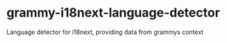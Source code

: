 # grammy-i18next-language-detector
 Language detector for i18next, providing data from grammys context
